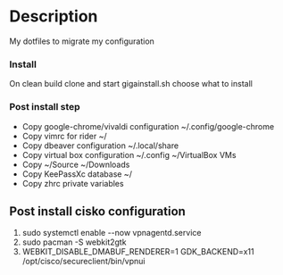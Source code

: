 # Description
My dotfiles to migrate my configuration 

### Install
  On clean build clone and start gigainstall.sh choose what to install 

### Post install step 
  -  Copy google-chrome/vivaldi configuration ~/.config/google-chrome
  -  Copy vimrc for rider ~/
  -  Copy dbeaver configuration ~/.local/share
  -  Copy virtual box configuration ~/.config ~/VirtualBox VMs
  -  Copy ~/Source ~/Downloads
  -  Copy KeePassXc database ~/
  -  Copy zhrc private variables

## Post install cisko configuration 
1) sudo systemctl enable --now vpnagentd.service
2) sudo pacman -S webkit2gtk
3) WEBKIT_DISABLE_DMABUF_RENDERER=1 GDK_BACKEND=x11 /opt/cisco/secureclient/bin/vpnui

